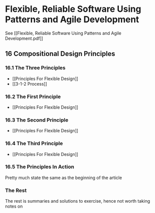 # Flexible, Reliable Software Using Patterns and Agile Development
See [[Flexible, Reliable Software Using Patterns and Agile Development.pdf]]

## 16 Compositional Design Principles

### 16.1 The Three Principles
- [[Principles For Flexible Design]]
- [[3-1-2 Process]]

### 16.2 The First Principle
- [[Principles For Flexible Design]]

### 16.3 The Second Principle
- [[Principles For Flexible Design]]

### 16.4 The Third Principle
- [[Principles For Flexible Design]]

### 16.5 The Principles In Action
Pretty much state the same as the beginning of the article

### The Rest
The rest is summaries and solutions to exercise, hence not worth taking notes on
